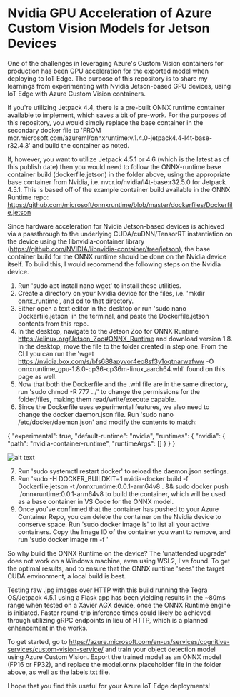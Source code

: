 # Nvidia GPU Acceleration of Azure Custom Vision Models for Jetson Devices
One of the challenges in leveraging Azure's Custom Vision containers for production has been GPU acceleration for the exported model when deploying to IoT Edge. The purpose of this repository is to share my learnings from experimenting with Nvidia Jetson-based GPU devices, using IoT Edge with Azure Custom Vision containers.

If you're utilizing Jetpack 4.4, there is a pre-built ONNX runtime container available to implement, which saves a bit of pre-work.  For the purposes of this repository, you would simply replace the base container in the secondary docker file to 'FROM mcr.microsoft.com/azureml/onnxruntime:v.1.4.0-jetpack4.4-l4t-base-r32.4.3' and build the container as noted. 

If, however, you want to utilize Jetpack 4.5.1 or 4.6 (which is the latest as of this publish date) then you would need to follow the ONNX-runtime base container build (dockerfile.jetson) in the folder above, using the appropriate base container from Nvidia, i.e. nvcr.io/nvidia/l4t-base:r32.5.0 for Jetpack 4.5.1.  This is based off of the example container build available in the ONNX Runtime repo:  https://github.com/microsoft/onnxruntime/blob/master/dockerfiles/Dockerfile.jetson

Since hardware acceleration for Nvidia Jetson-based devices is achieved via a passthrough to the underlying CUDA/cuDNN/TensorRT instantiation on the device using the libnvidia-container library (https://github.com/NVIDIA/libnvidia-container/tree/jetson), the base container build for the ONNX runtime should be done on the Nvidia device itself.  To build this, I would recommend the following steps on the Nvidia device. 

1. Run 'sudo apt install nano wget' to install these utilities.
2. Create a directory on your Nvidia device for the files, i.e. 'mkdir onnx_runtime', and cd to that directory.
3. Either open a text editor in the desktop or run 'sudo nano Dockerfile.jetson' in the terminal, and paste the Dockerfile.jetson contents from this repo. 
4. In the desktop, navigate to the Jetson Zoo for ONNX Runtime https://elinux.org/Jetson_Zoo#ONNX_Runtime and download version 1.8.  In the desktop, move the file to the folder created in step one.  From the CLI you can run the 'wget https://nvidia.box.com/s/bfs688apyvor4eo8sf3y1oqtnarwafww -O onnxruntime_gpu-1.8.0-cp36-cp36m-linux_aarch64.whl' found on this page as well.  
5. Now that both the Dockerfile and the .whl file are in the same directory, run 'sudo chmod -R 777 ../<your directory name>' to change the permissions for the folder/files, making them read/write/execute capable.
6. Since the Dockerfile uses experimental features, we also need to change the docker daemon.json file.  Run 'sudo nano /etc/docker/daemon.json' and modify the contents to match:
 
{
    "experimental": true,
    "default-runtime": "nvidia",
    "runtimes": {
        "nvidia": {
            "path": "nvidia-container-runtime",
            "runtimeArgs": []
        }
    }
}
 
 ![alt text](http://github.com/joncoons/Nvidia-GPU-Acceleration-of-Azure-Custom-Vision-Models-for-Jetson-Devicesl/to/img.png)
 
 
7. Run 'sudo systemctl restart docker' to reload the daemon.json settings.
8. Run 'sudo -H DOCKER_BUILDKIT=1 nvidia-docker build -f Dockerfile.jetson -t <your ACR repo>/onnxruntime:0.0.1-arm64v8 . && sudo docker push <your ACR repo>./onnxruntime:0.0.1-arm64v8 to build the container, which will be used as a base container in VS Code for the ONNX model.
9.  Once you've confirmed that the container has pushed to your Azure Container Repo, you can delete the container on the Nvidia device to conserve space.  Run 'sudo docker image ls' to list all your active containers.  Copy the Image ID of the container you want to remove, and run 'sudo docker image rm -f <image id>'
 
 
So why build the ONNX Runtime on the device?  The 'unattended upgrade' does not work on a Windows machine, even using WSL2, I've found.  To get the optimal results, and to ensure that the ONNX runtime 'sees' the target CUDA environment, a local build is best.   
 
Testing raw .jpg images over HTTP with this build running the Tegra OS/Jetpack 4.5.1 using a Flask app has been yielding results in the ~80ms range when tested on a Xavier AGX device, once the ONNX Runtime engine is initiated.  Faster round-trip inference times could likely be achieved through utilizing gRPC endpoints in lieu of HTTP, which is a planned enhancement in the works.

To get started, go to https://azure.microsoft.com/en-us/services/cognitive-services/custom-vision-service/ and train your object detection model using Azure Custom Vision. Export the trained model as an ONNX model (FP16 or FP32), and replace the model.onnx placeholder file in the folder above, as well as the labels.txt file.

I hope that you find this useful for your Azure IoT Edge deployments!
